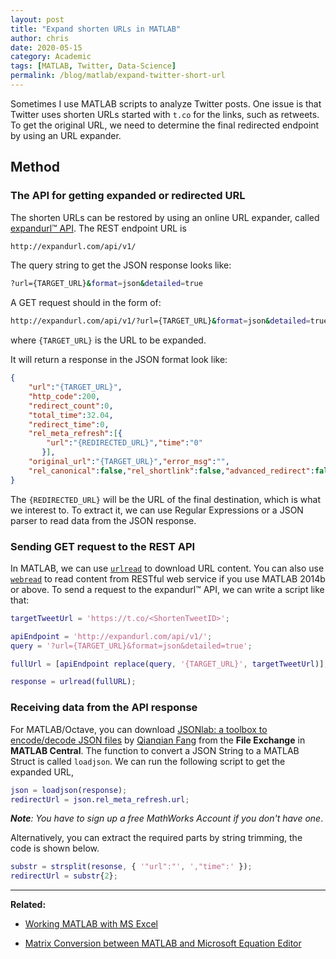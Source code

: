 ```yaml
---
layout: post
title: "Expand shorten URLs in MATLAB"
author: chris
date: 2020-05-15
category: Academic
tags: [MATLAB, Twitter, Data-Science]
permalink: /blog/matlab/expand-twitter-short-url
---
```


Sometimes I use MATLAB scripts to analyze Twitter posts. One issue is that Twitter uses shorten URLs started with `t.co` for the links, such as retweets. To get the original URL, we need to determine the final redirected endpoint by using an URL expander.

<!--more-->

## Method

### The API for getting expanded or redirected URL

The shorten URLs can be restored by using an online URL expander, called [expandurl™ API](http://expandurl.com/api.php). The REST endpoint URL is

```bash
http://expandurl.com/api/v1/
```

The query string to get the JSON response looks like:

```bash
?url={TARGET_URL}&format=json&detailed=true
```

A GET request should in the form of:

```bash
http://expandurl.com/api/v1/?url={TARGET_URL}&format=json&detailed=true
```

where `{TARGET_URL}` is the URL to be expanded.

It will return a response in the JSON format look like:

```json
{
    "url":"{TARGET_URL}",
    "http_code":200,
    "redirect_count":0,
    "total_time":32.04,
    "redirect_time":0,
    "rel_meta_refresh":[{
        "url":"{REDIRECTED_URL}","time":"0"
       }],
    "original_url":"{TARGET_URL}","error_msg":"",
    "rel_canonical":false,"rel_shortlink":false,"advanced_redirect":false
}
```

The `{REDIRECTED_URL}` will be the URL of the final destination, which is what we interest to. To extract it, we can use Regular Expressions or a JSON parser to read data from the JSON response.

### Sending GET request to the REST API

In MATLAB, we can use [`urlread`](https://www.mathworks.com/help/matlab/ref/urlread.html) to download URL content. You can also use [`webread`](https://www.mathworks.com/help/matlab/ref/webread.html) to read content from RESTful web service if you use MATLAB 2014b or above. To send a request to the expandurl™ API, we can write a script like that:

```matlab
targetTweetUrl = 'https://t.co/<ShortenTweetID>';

apiEndpoint = 'http://expandurl.com/api/v1/';
query = '?url={TARGET_URL}&format=json&detailed=true';

fullUrl = [apiEndpoint replace(query, '{TARGET_URL}', targetTweetUrl)];

response = urlread(fullURL);
```

### Receiving data from the API response

For MATLAB/Octave, you can download [JSONlab: a toolbox to encode/decode JSON files](https://www.mathworks.com/matlabcentral/fileexchange/33381-jsonlab-a-toolbox-to-encode-decode-json-files) by [Qianqian Fang](https://www.mathworks.com/matlabcentral/profile/authors/1583198-qianqian-fang) from the **File Exchange** in **MATLAB Central**. The function to convert a JSON String to a MATLAB Struct is called `loadjson`. We can run the following script to get the expanded URL,

```matlab
json = loadjson(response);
redirectUrl = json.rel_meta_refresh.url;
```

_**Note**: You have to sign up a free MathWorks Account if you don't have one_.

Alternatively, you can extract the required parts by string trimming, the code is shown below.

```matlab
substr = strsplit(resonse, { '"url":"', ',"time":' });
redirectUrl = substr{2};
```

* * *

**Related:**

- [Working MATLAB with MS Excel](/blog/matlab/Working-MATLAB-with-MS-Excel)

- [Matrix Conversion between MATLAB and Microsoft Equation Editor](/blog/matlab/Convert-MATLAB-Matrix-to-MS-Office-Equation)